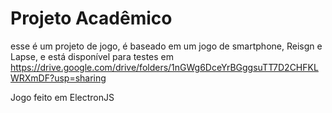 # Projeto Acadêmico

esse é um projeto de jogo, é baseado em um jogo de smartphone, Reisgn e Lapse, e está disponível para testes em 
https://drive.google.com/drive/folders/1nGWg6DceYrBGggsuTT7D2CHFKLWRXmDF?usp=sharing

Jogo feito em ElectronJS